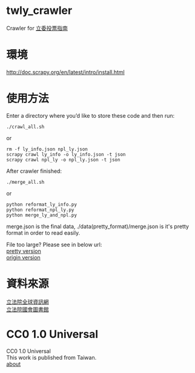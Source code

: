 twly_crawler
==========

Crawler for [立委投票指南](http://vote.ly.g0v.tw/)

環境
======
http://doc.scrapy.org/en/latest/intro/install.html      

使用方法
======
Enter a directory where you’d like to store these code and then run:        
```
./crawl_all.sh
```
or
```
rm -f ly_info.json npl_ly.json     
scrapy crawl ly_info -o ly_info.json -t json        
scrapy crawl npl_ly -o npl_ly.json -t json        
```
        
After crawler finished:        
```
./merge_all.sh
```
or
```
python reformat_ly_info.py      
python reformat_npl_ly.py      
python merge_ly_and_npl.py      
```
        
merge.json is the final data, ./data(pretty_format)/merge.json is it's pretty format in order to read easily.

File too large? Please see in below url:        
[pretty version](http://g0v.github.io/twly_crawler/merged%28pretty_format%29.json)      
[origin version](http://g0v.github.io/twly_crawler/merged.json)

資料來源
======
[立法院全球資訊網](http://www.ly.gov.tw/)       
[立法院國會圖書館](http://npl.ly.gov.tw/)

CC0 1.0 Universal
=================
CC0 1.0 Universal       
This work is published from Taiwan.     
[about](http://vote.ly.g0v.tw/about/)
